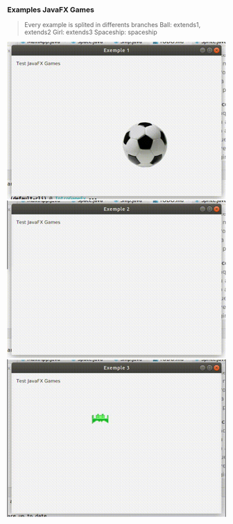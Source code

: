 ### Examples JavaFX Games

>Every example is splited in differents branches
>Ball: extends1, extends2
>Girl: extends3
>Spaceship: spaceship



![Pilota](src/main/captures/ball.gif)
![Noia](src/main/captures/girl.gif)
![Nau espacial](src/main/captures/ship.gif)
